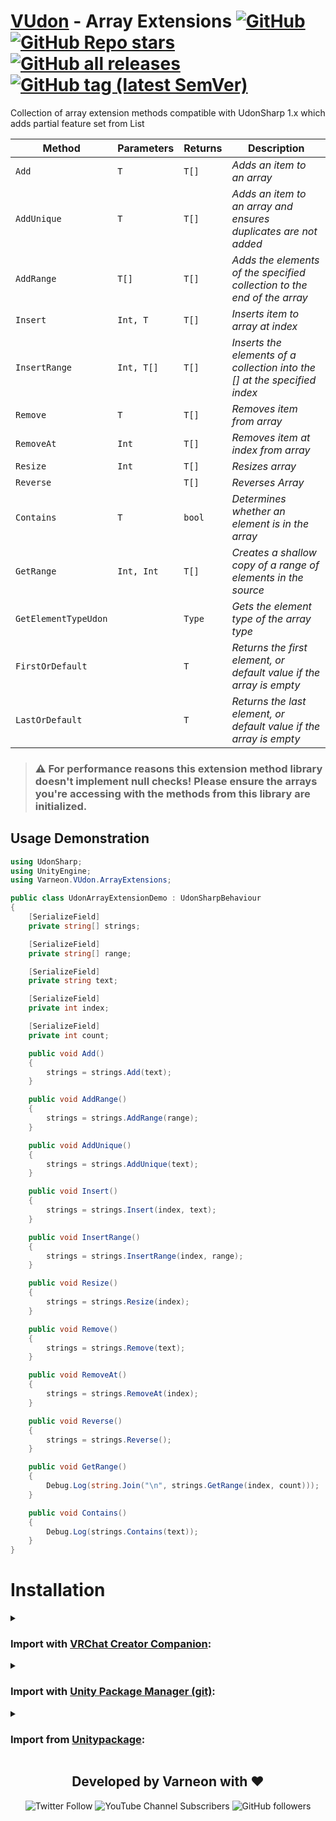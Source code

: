 <div>

# [VUdon](https://github.com/Varneon/VUdon) - Array Extensions [![GitHub](https://img.shields.io/github/license/Varneon/VUdon-ArrayExtensions?color=blue&label=License&style=flat)](https://github.com/Varneon/VUdon-ArrayExtensions/blob/main/LICENSE) [![GitHub Repo stars](https://img.shields.io/github/stars/Varneon/VUdon-ArrayExtensions?style=flat&label=Stars)](https://github.com/Varneon/VUdon-ArrayExtensions/stargazers) [![GitHub all releases](https://img.shields.io/github/downloads/Varneon/VUdon-ArrayExtensions/total?color=blue&label=Downloads&style=flat)](https://github.com/Varneon/VUdon-ArrayExtensions/releases) [![GitHub tag (latest SemVer)](https://img.shields.io/github/v/tag/Varneon/VUdon-ArrayExtensions?color=blue&label=Release&sort=semver&style=flat)](https://github.com/Varneon/VUdon-ArrayExtensions/releases/latest)

</div>

Collection of array extension methods compatible with UdonSharp 1.x which adds partial feature set from List

| **Method** | **Parameters** | **Returns** | **Description** |
| - | - | - | - |
| `Add` | `T` | `T[]` | *Adds an item to an array* |
| `AddUnique` | `T` | `T[]` | *Adds an item to an array and ensures duplicates are not added* |
| `AddRange` | `T[]` | `T[]` | *Adds the elements of the specified collection to the end of the array* |
| `Insert` | `Int, T` | `T[]` | *Inserts item to array at index* |
| `InsertRange` | `Int, T[]` | `T[]` | *Inserts the elements of a collection into the <T>[] at the specified index* |
| `Remove` | `T` | `T[]` | *Removes item from array* |
| `RemoveAt` | `Int` | `T[]` | *Removes item at index from array* |
| `Resize` | `Int` | `T[]` | *Resizes array* |
| `Reverse` | | `T[]` | *Reverses Array* |
| `Contains` | `T` | `bool` | *Determines whether an element is in the array* |
| `GetRange` | `Int, Int` | `T[]` | *Creates a shallow copy of a range of elements in the source* |
| `GetElementTypeUdon` | | `Type` | *Gets the element type of the array type* |
| `FirstOrDefault` | | `T` | *Returns the first element, or default value if the array is empty* |
| `LastOrDefault` | | `T` | *Returns the last element, or default value if the array is empty* |

> ### :warning: For performance reasons this extension method library doesn't implement null checks! Please ensure the arrays you're accessing with the methods from this library are initialized.

## Usage Demonstration
```csharp
using UdonSharp;
using UnityEngine;
using Varneon.VUdon.ArrayExtensions;

public class UdonArrayExtensionDemo : UdonSharpBehaviour
{
    [SerializeField]
    private string[] strings;

    [SerializeField]
    private string[] range;

    [SerializeField]
    private string text;

    [SerializeField]
    private int index;

    [SerializeField]
    private int count;

    public void Add()
    {
        strings = strings.Add(text);
    }

    public void AddRange()
    {
        strings = strings.AddRange(range);
    }

    public void AddUnique()
    {
        strings = strings.AddUnique(text);
    }

    public void Insert()
    {
        strings = strings.Insert(index, text);
    }

    public void InsertRange()
    {
        strings = strings.InsertRange(index, range);
    }

    public void Resize()
    {
        strings = strings.Resize(index);
    }

    public void Remove()
    {
        strings = strings.Remove(text);
    }

    public void RemoveAt()
    {
        strings = strings.RemoveAt(index);
    }

    public void Reverse()
    {
        strings = strings.Reverse();
    }

    public void GetRange()
    {
        Debug.Log(string.Join("\n", strings.GetRange(index, count)));
    }

    public void Contains()
    {
        Debug.Log(strings.Contains(text));
    }
}

```

# Installation

<details><summary>

### Import with [VRChat Creator Companion](https://vcc.docs.vrchat.com/vpm/packages#user-packages):</summary>

> 1. Download `com.varneon.vudon.array-extensions.zip` from [here](https://github.com/Varneon/VUdon-ArrayExtensions/releases/latest)
> 2. Unpack the .zip somewhere
> 3. In VRChat Creator Companion, navigate to `Settings` > `User Packages` > `Add`
> 4. Navigate to the unpacked folder, `com.varneon.vudon.array-extensions` and click `Select Folder`
> 5. `VUdon - Array Extensions` should now be visible under `Local User Packages` in the project view in VRChat Creator Companion
> 6. Click `Add`

</details><details><summary>

### Import with [Unity Package Manager (git)](https://docs.unity3d.com/2019.4/Documentation/Manual/upm-ui-giturl.html):</summary>

> 1. In the Unity toolbar, select `Window` > `Package Manager` > `[+]` > `Add package from git URL...` 
> 2. Paste the following link: `https://github.com/Varneon/VUdon-ArrayExtensions.git?path=/Packages/com.varneon.vudon.array-extensions`

</details><details><summary>

### Import from [Unitypackage](https://docs.unity3d.com/2019.4/Documentation/Manual/AssetPackagesImport.html):</summary>

> 1. Download latest `com.varneon.vudon.array-extensions.unitypackage` from [here](https://github.com/Varneon/VUdon-ArrayExtensions/releases/latest)
> 2. Import the downloaded .unitypackage into your Unity project

</details>

<div align="center">

## Developed by Varneon with :hearts:

![Twitter Follow](https://img.shields.io/twitter/follow/Varneon?color=%231c9cea&label=%40Varneon&logo=Twitter&style=for-the-badge)
![YouTube Channel Subscribers](https://img.shields.io/youtube/channel/subscribers/UCKTxeXy7gyaxr-YA9qGWOYg?color=%23FF0000&label=Varneon&logo=YouTube&style=for-the-badge)
![GitHub followers](https://img.shields.io/github/followers/Varneon?color=%23303030&label=Varneon&logo=GitHub&style=for-the-badge)

</div>
